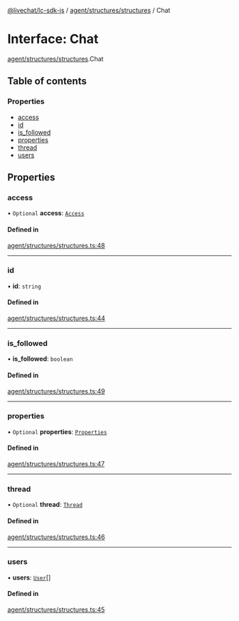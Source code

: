 [@livechat/lc-sdk-js](../README.md) / [agent/structures/structures](../modules/agent_structures_structures.md) / Chat

# Interface: Chat

[agent/structures/structures](../modules/agent_structures_structures.md).Chat

## Table of contents

### Properties

- [access](agent_structures_structures.Chat.md#access)
- [id](agent_structures_structures.Chat.md#id)
- [is\_followed](agent_structures_structures.Chat.md#is_followed)
- [properties](agent_structures_structures.Chat.md#properties)
- [thread](agent_structures_structures.Chat.md#thread)
- [users](agent_structures_structures.Chat.md#users)

## Properties

### access

• `Optional` **access**: [`Access`](agent_structures_structures.Access.md)

#### Defined in

[agent/structures/structures.ts:48](https://github.com/livechat/lc-sdk-js/blob/d267eeb/src/agent/structures/structures.ts#L48)

___

### id

• **id**: `string`

#### Defined in

[agent/structures/structures.ts:44](https://github.com/livechat/lc-sdk-js/blob/d267eeb/src/agent/structures/structures.ts#L44)

___

### is\_followed

• **is\_followed**: `boolean`

#### Defined in

[agent/structures/structures.ts:49](https://github.com/livechat/lc-sdk-js/blob/d267eeb/src/agent/structures/structures.ts#L49)

___

### properties

• `Optional` **properties**: [`Properties`](agent_structures_structures.Properties.md)

#### Defined in

[agent/structures/structures.ts:47](https://github.com/livechat/lc-sdk-js/blob/d267eeb/src/agent/structures/structures.ts#L47)

___

### thread

• `Optional` **thread**: [`Thread`](agent_structures_structures.Thread.md)

#### Defined in

[agent/structures/structures.ts:46](https://github.com/livechat/lc-sdk-js/blob/d267eeb/src/agent/structures/structures.ts#L46)

___

### users

• **users**: [`User`](../modules/agent_structures_users.md#user)[]

#### Defined in

[agent/structures/structures.ts:45](https://github.com/livechat/lc-sdk-js/blob/d267eeb/src/agent/structures/structures.ts#L45)
